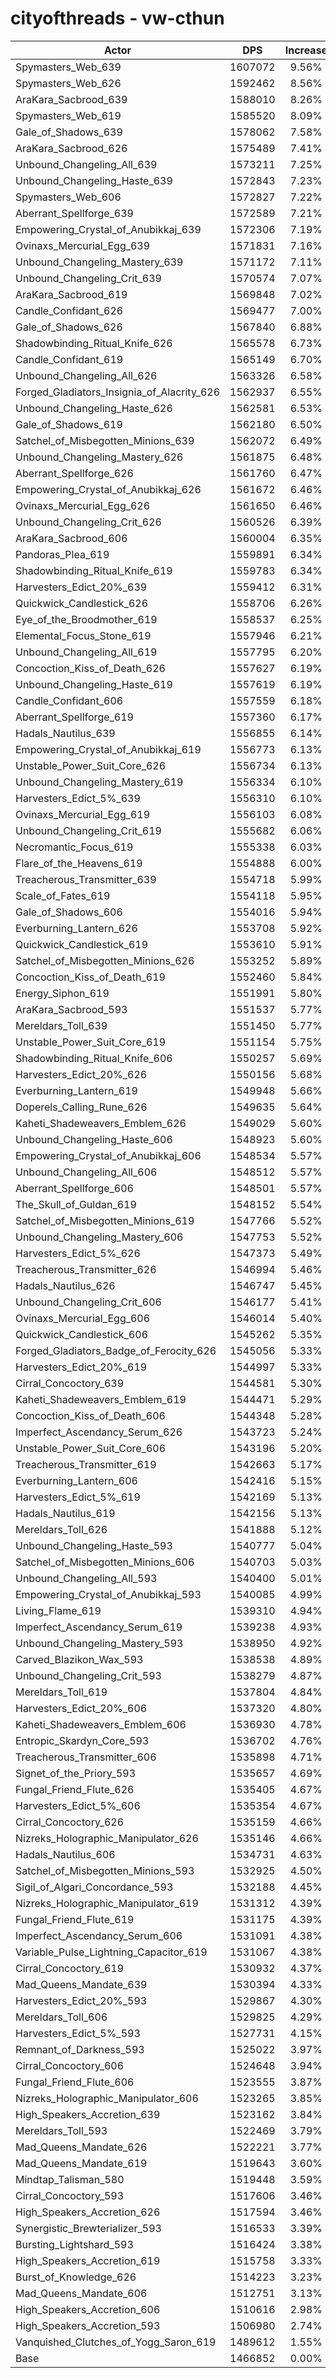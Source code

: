 # cityofthreads - vw-cthun
| Actor | DPS | Increase |
|---|:---:|:---:|
|Spymasters_Web_639|1607072|9.56%|
|Spymasters_Web_626|1592462|8.56%|
|AraKara_Sacbrood_639|1588010|8.26%|
|Spymasters_Web_619|1585520|8.09%|
|Gale_of_Shadows_639|1578062|7.58%|
|AraKara_Sacbrood_626|1575489|7.41%|
|Unbound_Changeling_All_639|1573211|7.25%|
|Unbound_Changeling_Haste_639|1572843|7.23%|
|Spymasters_Web_606|1572827|7.22%|
|Aberrant_Spellforge_639|1572589|7.21%|
|Empowering_Crystal_of_Anubikkaj_639|1572306|7.19%|
|Ovinaxs_Mercurial_Egg_639|1571831|7.16%|
|Unbound_Changeling_Mastery_639|1571172|7.11%|
|Unbound_Changeling_Crit_639|1570574|7.07%|
|AraKara_Sacbrood_619|1569848|7.02%|
|Candle_Confidant_626|1569477|7.00%|
|Gale_of_Shadows_626|1567840|6.88%|
|Shadowbinding_Ritual_Knife_626|1565578|6.73%|
|Candle_Confidant_619|1565149|6.70%|
|Unbound_Changeling_All_626|1563326|6.58%|
|Forged_Gladiators_Insignia_of_Alacrity_626|1562937|6.55%|
|Unbound_Changeling_Haste_626|1562581|6.53%|
|Gale_of_Shadows_619|1562180|6.50%|
|Satchel_of_Misbegotten_Minions_639|1562072|6.49%|
|Unbound_Changeling_Mastery_626|1561875|6.48%|
|Aberrant_Spellforge_626|1561760|6.47%|
|Empowering_Crystal_of_Anubikkaj_626|1561672|6.46%|
|Ovinaxs_Mercurial_Egg_626|1561650|6.46%|
|Unbound_Changeling_Crit_626|1560526|6.39%|
|AraKara_Sacbrood_606|1560004|6.35%|
|Pandoras_Plea_619|1559891|6.34%|
|Shadowbinding_Ritual_Knife_619|1559783|6.34%|
|Harvesters_Edict_20%_639|1559412|6.31%|
|Quickwick_Candlestick_626|1558706|6.26%|
|Eye_of_the_Broodmother_619|1558537|6.25%|
|Elemental_Focus_Stone_619|1557946|6.21%|
|Unbound_Changeling_All_619|1557795|6.20%|
|Concoction_Kiss_of_Death_626|1557627|6.19%|
|Unbound_Changeling_Haste_619|1557619|6.19%|
|Candle_Confidant_606|1557559|6.18%|
|Aberrant_Spellforge_619|1557360|6.17%|
|Hadals_Nautilus_639|1556855|6.14%|
|Empowering_Crystal_of_Anubikkaj_619|1556773|6.13%|
|Unstable_Power_Suit_Core_626|1556734|6.13%|
|Unbound_Changeling_Mastery_619|1556334|6.10%|
|Harvesters_Edict_5%_639|1556310|6.10%|
|Ovinaxs_Mercurial_Egg_619|1556103|6.08%|
|Unbound_Changeling_Crit_619|1555682|6.06%|
|Necromantic_Focus_619|1555338|6.03%|
|Flare_of_the_Heavens_619|1554888|6.00%|
|Treacherous_Transmitter_639|1554718|5.99%|
|Scale_of_Fates_619|1554118|5.95%|
|Gale_of_Shadows_606|1554016|5.94%|
|Everburning_Lantern_626|1553708|5.92%|
|Quickwick_Candlestick_619|1553610|5.91%|
|Satchel_of_Misbegotten_Minions_626|1553252|5.89%|
|Concoction_Kiss_of_Death_619|1552460|5.84%|
|Energy_Siphon_619|1551991|5.80%|
|AraKara_Sacbrood_593|1551537|5.77%|
|Mereldars_Toll_639|1551450|5.77%|
|Unstable_Power_Suit_Core_619|1551154|5.75%|
|Shadowbinding_Ritual_Knife_606|1550257|5.69%|
|Harvesters_Edict_20%_626|1550156|5.68%|
|Everburning_Lantern_619|1549948|5.66%|
|Doperels_Calling_Rune_626|1549635|5.64%|
|Kaheti_Shadeweavers_Emblem_626|1549029|5.60%|
|Unbound_Changeling_Haste_606|1548923|5.60%|
|Empowering_Crystal_of_Anubikkaj_606|1548534|5.57%|
|Unbound_Changeling_All_606|1548512|5.57%|
|Aberrant_Spellforge_606|1548501|5.57%|
|The_Skull_of_Guldan_619|1548152|5.54%|
|Satchel_of_Misbegotten_Minions_619|1547766|5.52%|
|Unbound_Changeling_Mastery_606|1547753|5.52%|
|Harvesters_Edict_5%_626|1547373|5.49%|
|Treacherous_Transmitter_626|1546994|5.46%|
|Hadals_Nautilus_626|1546747|5.45%|
|Unbound_Changeling_Crit_606|1546177|5.41%|
|Ovinaxs_Mercurial_Egg_606|1546014|5.40%|
|Quickwick_Candlestick_606|1545262|5.35%|
|Forged_Gladiators_Badge_of_Ferocity_626|1545056|5.33%|
|Harvesters_Edict_20%_619|1544997|5.33%|
|Cirral_Concoctory_639|1544581|5.30%|
|Kaheti_Shadeweavers_Emblem_619|1544471|5.29%|
|Concoction_Kiss_of_Death_606|1544348|5.28%|
|Imperfect_Ascendancy_Serum_626|1543723|5.24%|
|Unstable_Power_Suit_Core_606|1543196|5.20%|
|Treacherous_Transmitter_619|1542663|5.17%|
|Everburning_Lantern_606|1542416|5.15%|
|Harvesters_Edict_5%_619|1542169|5.13%|
|Hadals_Nautilus_619|1542156|5.13%|
|Mereldars_Toll_626|1541888|5.12%|
|Unbound_Changeling_Haste_593|1540777|5.04%|
|Satchel_of_Misbegotten_Minions_606|1540703|5.03%|
|Unbound_Changeling_All_593|1540400|5.01%|
|Empowering_Crystal_of_Anubikkaj_593|1540085|4.99%|
|Living_Flame_619|1539310|4.94%|
|Imperfect_Ascendancy_Serum_619|1539238|4.93%|
|Unbound_Changeling_Mastery_593|1538950|4.92%|
|Carved_Blazikon_Wax_593|1538538|4.89%|
|Unbound_Changeling_Crit_593|1538279|4.87%|
|Mereldars_Toll_619|1537804|4.84%|
|Harvesters_Edict_20%_606|1537320|4.80%|
|Kaheti_Shadeweavers_Emblem_606|1536930|4.78%|
|Entropic_Skardyn_Core_593|1536702|4.76%|
|Treacherous_Transmitter_606|1535898|4.71%|
|Signet_of_the_Priory_593|1535657|4.69%|
|Fungal_Friend_Flute_626|1535405|4.67%|
|Harvesters_Edict_5%_606|1535354|4.67%|
|Cirral_Concoctory_626|1535159|4.66%|
|Nizreks_Holographic_Manipulator_626|1535146|4.66%|
|Hadals_Nautilus_606|1534731|4.63%|
|Satchel_of_Misbegotten_Minions_593|1532925|4.50%|
|Sigil_of_Algari_Concordance_593|1532188|4.45%|
|Nizreks_Holographic_Manipulator_619|1531312|4.39%|
|Fungal_Friend_Flute_619|1531175|4.39%|
|Imperfect_Ascendancy_Serum_606|1531091|4.38%|
|Variable_Pulse_Lightning_Capacitor_619|1531067|4.38%|
|Cirral_Concoctory_619|1530932|4.37%|
|Mad_Queens_Mandate_639|1530394|4.33%|
|Harvesters_Edict_20%_593|1529867|4.30%|
|Mereldars_Toll_606|1529825|4.29%|
|Harvesters_Edict_5%_593|1527731|4.15%|
|Remnant_of_Darkness_593|1525022|3.97%|
|Cirral_Concoctory_606|1524648|3.94%|
|Fungal_Friend_Flute_606|1523555|3.87%|
|Nizreks_Holographic_Manipulator_606|1523265|3.85%|
|High_Speakers_Accretion_639|1523162|3.84%|
|Mereldars_Toll_593|1522469|3.79%|
|Mad_Queens_Mandate_626|1522221|3.77%|
|Mad_Queens_Mandate_619|1519643|3.60%|
|Mindtap_Talisman_580|1519448|3.59%|
|Cirral_Concoctory_593|1517606|3.46%|
|High_Speakers_Accretion_626|1517594|3.46%|
|Synergistic_Brewterializer_593|1516533|3.39%|
|Bursting_Lightshard_593|1516424|3.38%|
|High_Speakers_Accretion_619|1515758|3.33%|
|Burst_of_Knowledge_626|1514223|3.23%|
|Mad_Queens_Mandate_606|1512751|3.13%|
|High_Speakers_Accretion_606|1510616|2.98%|
|High_Speakers_Accretion_593|1506980|2.74%|
|Vanquished_Clutches_of_Yogg_Saron_619|1489612|1.55%|
|Base|1466852|0.00%|
